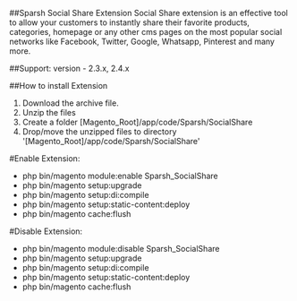 ##Sparsh Social Share Extension
Social Share extension is an effective tool to allow your customers to instantly share their favorite products, categories, homepage or any other cms pages on the most popular social networks like Facebook, Twitter, Google, Whatsapp, Pinterest and many more.

##Support: 
version - 2.3.x, 2.4.x

##How to install Extension

1. Download the archive file.
2. Unzip the files
3. Create a folder [Magento_Root]/app/code/Sparsh/SocialShare
4. Drop/move the unzipped files to directory '[Magento_Root]/app/code/Sparsh/SocialShare'

#Enable Extension:
- php bin/magento module:enable Sparsh_SocialShare
- php bin/magento setup:upgrade
- php bin/magento setup:di:compile
- php bin/magento setup:static-content:deploy
- php bin/magento cache:flush

#Disable Extension:
- php bin/magento module:disable Sparsh_SocialShare
- php bin/magento setup:upgrade
- php bin/magento setup:di:compile
- php bin/magento setup:static-content:deploy
- php bin/magento cache:flush